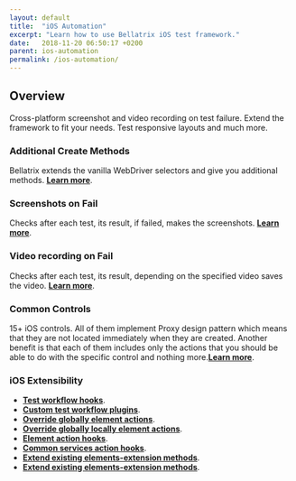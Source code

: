 ```yaml
---
layout: default
title:  "iOS Automation"
excerpt: "Learn how to use Bellatrix iOS test framework."
date:   2018-11-20 06:50:17 +0200
parent: ios-automation
permalink: /ios-automation/
---
```

Overview
--------
Cross-platform screenshot and video recording on test failure. Extend the framework to fit your needs. Test responsive layouts and much more.

### Additional Create Methods ###
Bellatrix extends the vanilla WebDriver selectors and give you additional methods. [**Learn more**](/locate-elements.md).

### Screenshots on Fail ###
Checks after each test, its result, if failed, makes the screenshots. [**Learn more**](/troubleshooting-screenshots-on-fail.md).

### Video recording on Fail ###
Checks after each test, its result, depending on the specified video saves the video. [**Learn more**](/troubleshooting-video-recording.md).

### Common Controls ###
15+ iOS controls. All of them implement Proxy design pattern which means that they are not located immediately when they are created. Another benefit is that each of them includes only the actions that you should be able to do with the specific control and nothing more.[**Learn more**](/common-controls.md).

### iOS Extensibility ###
- [**Test workflow hooks**](/extensibility-test-workflow-hooks.md).
- [**Custom test workflow plugins**](/extensibility-custom-test-workflow-plugins.md).
- [**Override globally element actions**](/extensibility-override-globally-element-actions.md).
- [**Override globally locally element actions**](/extensibility-override-locally-element-actions.md).
- [**Element action hooks**](/extensibility-element-action-hooks.md).
- [**Common services action hooks**](/extensibility-common-services-action-hooks.md).
- [**Extend existing elements-extension methods**](/extensibility-extend-existing-elements-extension-methods.md).
- [**Extend existing elements-extension methods**](/extensibility-extend-existing-elements-extension-methods.md).
